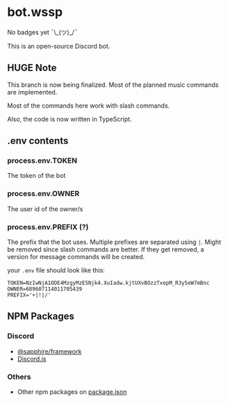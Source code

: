 # bot.wssp
No badges yet ¯\\\_(ツ)_/¯

This is an open-source Discord bot. 

## HUGE Note
This branch is now being finalized.
Most of the planned music commands are implemented.

Most of the commands here work with slash commands.

Also, the code is now written in TypeScript.

## .env contents

### process.env.TOKEN

The token of the bot

### process.env.OWNER

The user id of the owner/s

### process.env.PREFIX (?)

The prefix that the bot uses. Multiple prefixes are separated using `|`.
Might be removed since slash commands are better.
If they get removed, a version for message commands will be created.

your `.env` file should look like this:

```shell
TOKEN=NzIwNjA1ODE4MzgyMzE5Njk4.XuIadw.kjtUXvBOzzTxepM_R3y5eW7mBnc
OWNER=689607114011705439
PREFIX='+|!|/'
```

## NPM Packages

### Discord

-   [@sapphire/framework](https://www.sapphirejs.dev/)
-   [Discord.js](https://discord.js.org/#/)

### Others

-   Other npm packages on [package.json](package.json)
